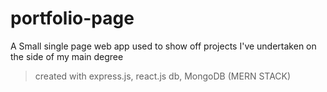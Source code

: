 # portfolio-page
A Small single page web app used to show off projects I've undertaken on the side of my main degree

> created with express.js, react.js db, MongoDB (MERN STACK)
